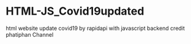# HTML-JS_Covid19updated
html website update covid19 by rapidapi with javascript backend credit phatiphan Channel
